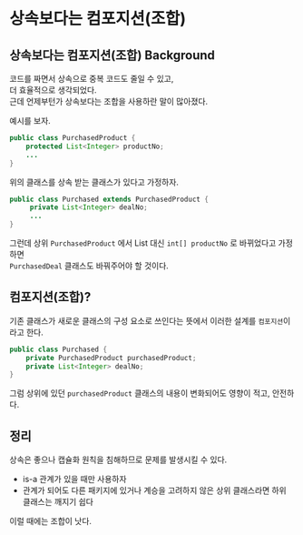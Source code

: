 # 상속보다는 컴포지션(조합)



## 상속보다는 컴포지션(조합) Background

코드를 짜면서 상속으로 중복 코드도 줄일 수 있고,  
더 효율적으로 생각되었다.  
근데 언제부턴가 상속보다는 조합을 사용하란 말이 많아졌다.  

예시를 보자.

```java
public class PurchasedProduct {
    protected List<Integer> productNo;
    ...
}
```

위의 클래스를 상속 받는 클래스가 있다고 가정하자.

```java
public class Purchased extends PurchasedProduct {
     private List<Integer> dealNo;
     ...
}
```

그런데 상위 `PurchasedProduct` 에서 List 대신 `int[] productNo` 로 바뀌었다고 가정하면  
`PurchasedDeal` 클래스도 바꿔주어야 할 것이다.

## 컴포지션(조합)?

기존 클래스가 새로운 클래스의 구성 요소로 쓰인다는 뜻에서 이러한 설계를 `컴포지션`이라고 한다.

```java
public class Purchased {
    private PurchasedProduct purchasedProduct;
    private List<Integer> dealNo;
}
```

그럼 상위에 있던 `purchasedProduct` 클래스의 내용이 변화되어도 영향이 적고, 안전하다.

## 정리

상속은 좋으나 캡슐화 원칙을 침해하므로 문제를 발생시킬 수 있다.
- is-a 관계가 있을 때만 사용하자
- 관계가 되어도 다른 패키지에 있거나 계승을 고려하지 않은 상위 클래스라면 하위 클래스는 깨지기 쉽다

이럴 때에는 조합이 낫다.





